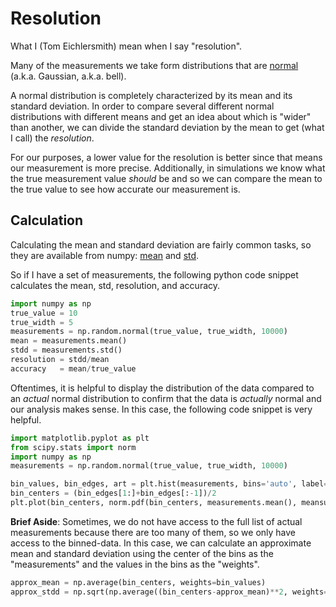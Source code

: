 # Resolution
What I (Tom Eichlersmith) mean when I say "resolution".

Many of the measurements we take form distributions that are 
[normal](https://en.wikipedia.org/wiki/Normal_distribution)
(a.k.a. Gaussian, a.k.a. bell).

A normal distribution is completely characterized by its mean and
its standard deviation. In order to compare several different normal
distributions with different means and get an idea about which is "wider"
than another, we can divide the standard deviation by the mean to get
(what I call) the _resolution_.

For our purposes, a lower value for the resolution is better since that
means our measurement is more precise. Additionally, in simulations we
know what the true measurement value _should_ be and so we can compare
the mean to the true value to see how accurate our measurement is.

## Calculation
Calculating the mean and standard deviation are fairly common tasks,
so they are available from numpy:
[mean](https://numpy.org/doc/stable/reference/generated/numpy.mean.html)
and
[std](https://numpy.org/doc/stable/reference/generated/numpy.std.html).

So if I have a set of measurements, the following python code snippet
calculates the mean, std, resolution, and accuracy.
```python
import numpy as np
true_value = 10
true_width = 5
measurements = np.random.normal(true_value, true_width, 10000)
mean = measurements.mean()
stdd = measurements.std()
resolution = stdd/mean
accuracy   = mean/true_value
```

Oftentimes, it is helpful to display the distribution of the data compared
to an _actual_ normal distribution to confirm that the data is _actually_
normal and our analysis makes sense. In this case, the following code
snippet is very helpful.
```python
import matplotlib.pyplot as plt
from scipy.stats import norm
import numpy as np
measurements = np.random.normal(true_value, true_width, 10000)

bin_values, bin_edges, art = plt.hist(measurements, bins='auto', label='data')
bin_centers = (bin_edges[1:]+bin_edges[:-1])/2
plt.plot(bin_centers, norm.pdf(bin_centers, measurements.mean(), meansurements.std(), label='real normal')
```

**Brief Aside**:
Sometimes, we do not have access to the full list of actual measurements because
there are too many of them, so we only have access to the binned-data. In this case,
we can calculate an approximate mean and standard deviation using the center of the 
bins as the "measurements" and the values in the bins as the "weights".
```python
approx_mean = np.average(bin_centers, weights=bin_values)
approx_stdd = np.sqrt(np.average((bin_centers-approx_mean)**2, weights=bin_values))
```
